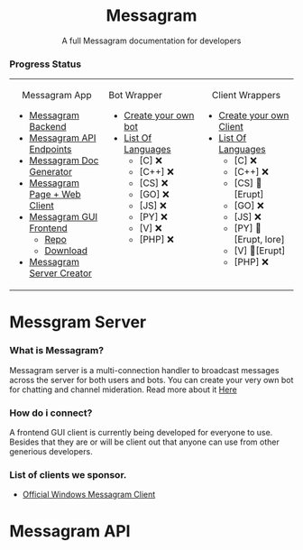 <div align="center">
<h1>Messagram</h1>
<p>A full Messagram documentation for developers</p>
</div>

### Progress Status
<table>
    <tr>
        <td width=33% valign=top>

<p align="center">Messagram App</p>

* [Messagram Backend](#messagram-server)
* [Messagram API Endpoints](#messagram-api)
* [Messagram Doc Generator](#doc-gen)
* [Messagram Page + Web Client](#webclient)
* [Messagram GUI Frontend](#messagram-client)
    * [Repo](#client-repo)
    * [Download](#client-download)
* [Messagram Server Creator](#server-creator)
        </td>
        <td width=33% valign=top>
<p aslign="center">Bot Wrapper</p>

* [Create your own bot](#createyourownbot)
* [List Of Languages](#bot-wrapper)
    * [C] ❌
    * [C++] ❌
    * [CS] ❌
    * [GO] ❌
    * [JS] ❌
    * [PY] ❌
    * [V] ❌
    * [PHP] ❌
        </td>
        <td width=33% valign=top>
<p align="center">Client Wrappers</p>

* [Create your own Client](#createclient)
* [List Of Languages](#clientlanglist)
    * [C] ❌
    * [C++] ❌
    * [CS] 🚧[Erupt]
    * [GO] ❌
    * [JS] ❌
    * [PY] 🚧[Erupt, lore]
    * [V] 🚧[Erupt]
    * [PHP] ❌
        </td>
    </tr>
</table>

# Messgram Server
### What is Messagram?
Messagram server is a multi-connection handler to broadcast messages across the server for both users and bots. You can create your very own bot for chatting and channel mideration. Read more about it [Here](#createyourownbot)

### How do i connect?

A frontend GUI client is currently being developed for everyone to use. Besides that they are or will be client out that anyone can use from other generious developers.

### List of clients we sponsor.

- [Official Windows Messagram Client](https://github.com/Messagram/Messagram-Client)

# Messagram API

